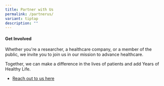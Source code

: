 ```yaml
---
title: Partner with Us
permalink: /partnerus/
variant: tiptap
description: ""
---
```

<h4><strong>Get Involved</strong></h4>
<p>Whether you're a researcher, a healthcare company, or a member of the
public, we invite you to join us in our mission to advance healthcare.</p>
<p>Together, we can make a difference in the lives of patients and add Years
of Healthy Life.</p>
<ul data-tight="true" class="tight">
<li>
<p><a href="https://form.gov.sg/66b03ab92cb113a3b424c7da" rel="noopener noreferrer nofollow" target="_blank">Reach out to us here</a>
</p>
</li>
</ul>
<p></p>